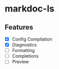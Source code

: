 # markdoc-ls

## Features

- [x] Config Compilation
- [x] Diagnostics
- [ ] Formatting
- [ ] Completions
- [ ] Preview

